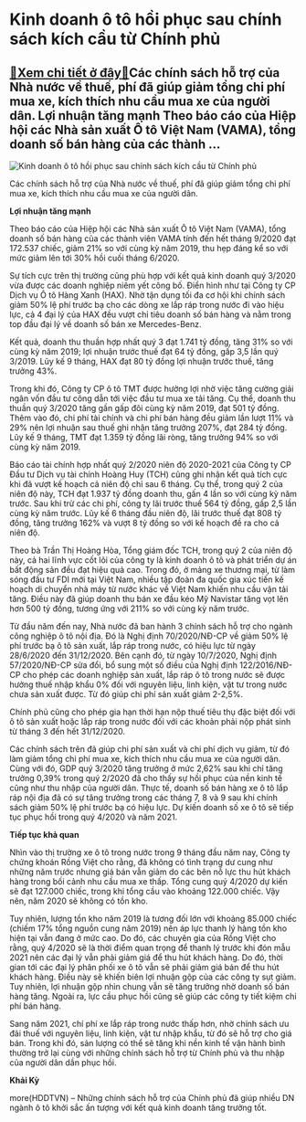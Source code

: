 Kinh doanh ô tô hồi phục sau chính sách kích cầu từ Chính phủ
=============================================================

[:gift:Xem chi tiết ở đây:gift:](https://hddtvn.com/kinh-doanh-o-to-hoi-phuc-sau-chinh-sach-kich-cau-tu-chinh-phu/)Các chính sách hỗ trợ của Nhà nước về thuế, phí đã giúp giảm tổng chi phí mua xe, kích thích nhu cầu mua xe của người dân. Lợi nhuận tăng mạnh Theo báo cáo của Hiệp hội các Nhà sản xuất Ô tô Việt Nam (VAMA), tổng doanh số bán hàng của các thành …
------------------------------------------------------------------------------------------------------------------------------------------------------------------------------------------------------------------------------------------------------





![Kinh doanh ô tô hồi phục sau chính sách kích cầu từ Chính phủ](https://haiquanonline.com.vn/stores/news_dataimages/anhntp/102020/26/18/in_article/0934_9-_4303_l_1505264937.jpg?rt=20201026180935 "Kinh doanh ô tô hồi phục sau chính sách kích cầu từ Chính phủ")


Các chính sách hỗ trợ của Nhà nước về thuế, phí đã giúp giảm tổng chi phí mua xe, kích thích nhu cầu mua xe của người dân.



**Lợi nhuận tăng mạnh**


Theo báo cáo của Hiệp hội các Nhà sản xuất Ô tô Việt Nam (VAMA), tổng doanh số bán hàng của các thành viên VAMA tính đến hết tháng 9/2020 đạt 172.537 chiếc, giảm 21% so với cùng kỳ năm 2019, thu hẹp đáng kể so với mức giảm lên tới 30% hồi cuối tháng 6/2020.


Sự tích cực trên thị trường cũng phù hợp với kết quả kinh doanh quý 3/2020 vừa được các doanh nghiệp niêm yết công bố. Điển hình như tại Công ty CP Dịch vụ Ô tô Hàng Xanh (HAX). Nhờ tận dụng tối đa cơ hội khi chính sách giảm 50% lệ phí trước bạ cho các dòng xe lắp ráp trong nước đi vào hiệu lực, cả 4 đại lý của HAX đều vượt chỉ tiêu doanh số bán hàng và nằm trong top đầu đại lý về doanh số bán xe Mercedes-Benz.


Kết quả, doanh thu thuần hợp nhất quý 3 đạt 1.741 tỷ đồng, tăng 31% so với cùng kỳ năm 2019; lợi nhuận trước thuế đạt 64 tỷ đồng, gấp 3,5 lần quý 3/2019. Lũy kế 9 tháng, HAX đạt 80 tỷ đồng lợi nhuận trước thuế, tăng trưởng 43%.


Trong khi đó, Công ty CP ô tô TMT được hưởng lợi nhờ việc tăng cường giải ngân vốn đầu tư công dẫn tới việc đầu tư mua xe tải tăng. Cụ thể, doanh thu thuần quý 3/2020 tăng gần gấp đôi cùng kỳ năm 2019, đạt 501 tỷ đồng. Thêm vào đó, chi phí tài chính và chi phí bán hàng đều giảm lần lượt 11% và 29% nên lợi nhuận sau thuế ghi nhận tăng trưởng 207%, đạt 284 tỷ đồng. Lũy kế 9 tháng, TMT đạt 1.359 tỷ đồng lãi ròng, tăng trưởng 94% so với cùng kỳ năm 2019.


Báo cáo tài chính hợp nhất quý 2/2020 niên độ 2020-2021 của Công ty CP Đầu tư Dịch vụ tài chính Hoàng Huy (TCH) cũng ghi nhận kết quả tích cực khi đã vượt kế hoạch cả niên độ chỉ sau 6 tháng. Cụ thể, trong quý 2 của niên độ này, TCH đạt 1.937 tỷ đồng doanh thu, gấn 4 lần so với cùng kỳ năm trước. Sau khi trừ các chi phí, công ty lãi trước thuế 564 tỷ đồng, gấp 2,5 lần cùng kỳ năm trước. Lũy kế 6 tháng đầu niên độ, lãi trước thuế đạt 808 tỷ đồng, tăng trưởng 162% và vượt 8 tỷ đồng so với kế hoạch đề ra cho cả niên độ.


Theo bà Trần Thị Hoàng Hòa, Tổng giám đốc TCH, trong quý 2 của niên độ này, cả hai lĩnh vực cốt lõi của công ty là kinh doanh ô tô và phát triển dự án bất động sản đều đạt hiệu quả cao. Trong đó, ở mảng xe thương mại, từ làm sóng đầu tư FDI mới tại Việt Nam, nhiều tập đoàn đa quốc gia xúc tiến kế hoạch di chuyển nhà máy từ nước khác về Việt Nam khiến nhu cầu vận tải tăng. Điều này đã giúp doanh thu bán xe đầu kéo Mỹ Navistar tăng vọt lên hơn 500 tỷ đồng, tương ứng với 211% so với cùng kỳ năm trước.


Từ đầu năm đến nay, Nhà nước đã ban hành 3 chính sách hỗ trợ cho ngành công nghiệp ô tô nội địa. Đó là Nghị định 70/2020/NĐ-CP về giảm 50% lệ phí trước bạ ô tô sản xuất, lắp ráp trong nước, có hiệu lực từ ngày 28/6/2020 đến 31/12/2020. Bên cạnh đó, từ ngày 10/7/2020, Nghị định 57/2020/NĐ-CP sửa đổi, bổ sung một số điều của Nghị định 122/2016/NĐ-CP cho phép các doanh nghiệp sản xuất, lắp ráp ô tô trong nước sẽ được hưởng thuế nhập khẩu 0% đối với nguyên liệu, linh kiện, vật tư trong nước chưa sản xuất được. Từ đó giúp chi phí sản xuất giảm 2-2,5%.


Chính phủ cũng cho phép gia hạn thời hạn nộp thuế tiêu thụ đặc biệt đối với ô tô sản xuất hoặc lắp ráp trong nước đối với các khoản phải nộp phát sinh từ tháng 3 đến hết 31/12/2020.


Các chính sách trên đã giúp chi phí sản xuất và chi phí dịch vụ giảm, từ đó làm giảm tổng chi phí mua xe, kích thích nhu cầu mua xe của người dân. Cùng với đó, GDP quý 3/2020 tăng trưởng ở mức 2,62% sau khi chỉ tăng trưởng 0,39% trong quý 2/2020 đã cho thấy sự hồi phục của nền kinh tế cũng như thu nhập của người dân. Thực tế, doanh số bán hàng xe ô tô lắp ráp nội địa đã có sự tăng trưởng trong các tháng 7, 8 và 9 sau khi chính sách giảm 50% lệ phí trước bạ có hiệu lực. Dự kiến doanh số xe ô tô sẽ tiếp tục phục hồi trong quý 4/2020 và năm 2021.


**Tiếp tục khả quan**


Nhìn vào thị trường xe ô tô trong nước trong 9 tháng đầu năm nay, Công ty chứng khoán Rồng Việt cho rằng, đã không có tình trạng dư cung như những năm trước nhưng giá bán vẫn giảm do các bên nỗ lực thu hút khách hàng trong bối cảnh nhu cầu mua xe thấp. Tổng cung quý 4/2020 dự kiến sẽ đạt 127.000 chiếc, trong khi tổng cầu vào khoảng 122.000 chiếc. Vậy nên, năm 2020 sẽ không có tồn kho.


Tuy nhiên, lượng tồn kho năm 2019 là tương đối lớn với khoảng 85.000 chiếc (chiếm 17% tổng nguồn cung năm 2019) nên áp lực thanh lý hàng tồn kho hiện tại vẫn đang ở mức cao. Do đó, các chuyên gia của Rồng Việt cho rằng, quý 4/2020 sẽ là thời điểm quan trọng để thanh lý trước khi đón mẫu 2021 nên các đại lý vẫn phải giảm giá để thu hút khách hàng. Do đó, thời gian tới các đại lý phân phối xe ô tô vẫn sẽ phải giảm giá bán để thu hút khách hàng. Điều này sẽ khiến biên lợi nhuận gộp của các công ty sụt giảm. Tuy nhiên, lợi nhuận gộp nhìn chung vẫn sẽ tăng trưởng nhờ doanh số bán hàng tăng. Ngoài ra, lực cầu phục hồi cũng sẽ giúp các công ty tiết kiệm chi phí bán hàng.


Sang năm 2021, chí phí xe lắp ráp trong nước thấp hơn, nhờ chính sách ưu đãi thuế với nguyên liệu, linh kiện, vật tư nhập khẩu, từ đó sẽ hỗ trợ cho giá bán. Trong khi đó, sản lượng có thể sẽ tăng khi nền kinh tế vận hành bình thường trở lại cùng với những chính sách hỗ trợ từ Chính phủ và thu nhập của người dân dần phục hồi.




**Khải Kỳ**



more(HDDTVN) – Những chính sách hỗ trợ của Chính phủ đã giúp nhiều DN ngành ô tô khởi sắc ấn tượng với kết quả kinh doanh tăng trưởng tốt.

